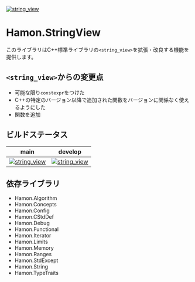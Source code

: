 ﻿[![string_view](https://github.com/shibainuudon/HamonCore/actions/workflows/string_view.yml/badge.svg)](https://github.com/shibainuudon/HamonCore/actions/workflows/string_view.yml)

# Hamon.StringView

このライブラリはC++標準ライブラリの`<string_view>`を拡張・改良する機能を提供します。

## `<string_view>`からの変更点

* 可能な限り`constexpr`をつけた
* C++の特定のバージョン以降で追加された関数をバージョンに関係なく使えるようにした
* 関数を追加

## ビルドステータス

| main | develop |
| ---- | ------- |
|[![string_view](https://github.com/shibainuudon/HamonCore/actions/workflows/string_view.yml/badge.svg?branch=main)](https://github.com/shibainuudon/HamonCore/actions/workflows/string_view.yml)|[![string_view](https://github.com/shibainuudon/HamonCore/actions/workflows/string_view.yml/badge.svg?branch=develop)](https://github.com/shibainuudon/HamonCore/actions/workflows/string_view.yml)|

## 依存ライブラリ

* Hamon.Algorithm
* Hamon.Concepts
* Hamon.Config
* Hamon.CStdDef
* Hamon.Debug
* Hamon.Functional
* Hamon.Iterator
* Hamon.Limits
* Hamon.Memory
* Hamon.Ranges
* Hamon.StdExcept
* Hamon.String
* Hamon.TypeTraits
